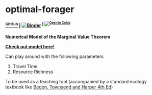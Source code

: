 # optimal-forager
#### [<sup>GitHub<sup>](https://github.com/shivChitinous/optimal-forager) | [![Binder](https://mybinder.org/badge_logo.svg)](https://mybinder.org/v2/gh/shivChitinous/optimal_forager/master) <sup>|<sup> [![Open In Colab](https://colab.research.google.com/assets/colab-badge.svg)](https://colab.research.google.com/github/shivChitinous/optimal_forager/blob/master/Optimal_Foraging_Theory.ipynb#scrollTo=mzQSlPyPiF76)

__Numerical Model of the Marginal Value Theorem__

__[Check out model here!](https://shivchitinous.github.io/optimal-forager/Optimal_Foraging_Theory.html)__

Can play around with the following parameters
1. Travel Time
2. Resource Richness

To be used as a teaching tool (accompanied by a standard ecology textbook like [Begon, Townsend and Harper 4th Ed](https://www.wiley.com/en-us/Ecology%3A+From+Individuals+to+Ecosystems%2C+4th+Edition-p-9781405111171))
